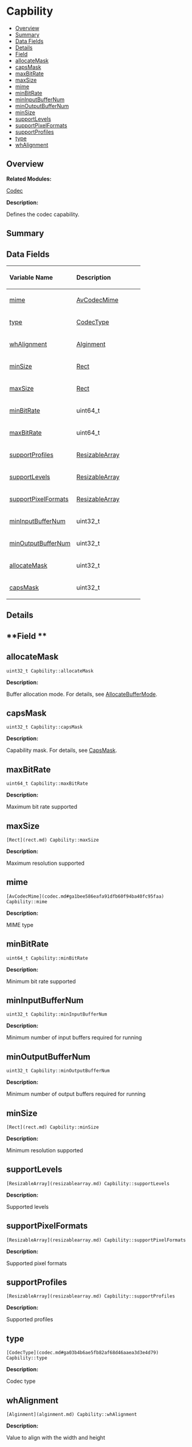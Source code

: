 # Capbility<a name="EN-US_TOPIC_0000001055198124"></a>

-   [Overview](#section749981014165631)
-   [Summary](#section1164889656165631)
-   [Data Fields](#pub-attribs)
-   [Details](#section1024502433165631)
-   [Field](#section483310989165631)
-   [allocateMask](#aed3e8869cfc5842e22d445588c493622)
-   [capsMask](#a8bde7a8bbe0a8acbc134dd51521cfbdf)
-   [maxBitRate](#af0abc05742fc15f22960641bc32b274b)
-   [maxSize](#a1781db5047e1c552a5983b039121ee9f)
-   [mime](#a7828502f8ef57adf7822b65f72f496be)
-   [minBitRate](#aee07db6d7bd5b0d68accea81be6bc4f2)
-   [minInputBufferNum](#a53d07b315a98736d45fc94bae43343eb)
-   [minOutputBufferNum](#ac6ddc30ed893bc43980392027d96b689)
-   [minSize](#a48f8a48ef6ddd6304ce137b11a33cf8c)
-   [supportLevels](#aa1c3910c3552de9ac2c39907f679cbf7)
-   [supportPixelFormats](#a059387b07149edb590b3174510296662)
-   [supportProfiles](#ab20f0a14b1d43e3a694f350e1a069811)
-   [type](#a21fa5ad7f3b8c3a9e625e4a6e26b56b8)
-   [whAlignment](#aeccf15947ba85e01429d350c724be846)

## **Overview**<a name="section749981014165631"></a>

**Related Modules:**

[Codec](codec.md)

**Description:**

Defines the codec capability. 

## **Summary**<a name="section1164889656165631"></a>

## Data Fields<a name="pub-attribs"></a>

<a name="table1181570076165631"></a>
<table><thead align="left"><tr id="row1019223111165631"><th class="cellrowborder" valign="top" width="50%" id="mcps1.1.3.1.1"><p id="p1107480116165631"><a name="p1107480116165631"></a><a name="p1107480116165631"></a>Variable Name</p>
</th>
<th class="cellrowborder" valign="top" width="50%" id="mcps1.1.3.1.2"><p id="p141901428165631"><a name="p141901428165631"></a><a name="p141901428165631"></a>Description</p>
</th>
</tr>
</thead>
<tbody><tr id="row277305335165631"><td class="cellrowborder" valign="top" width="50%" headers="mcps1.1.3.1.1 "><p id="p2091825723165631"><a name="p2091825723165631"></a><a name="p2091825723165631"></a><a href="capbility.md#a7828502f8ef57adf7822b65f72f496be">mime</a></p>
</td>
<td class="cellrowborder" valign="top" width="50%" headers="mcps1.1.3.1.2 "><p id="p618179652165631"><a name="p618179652165631"></a><a name="p618179652165631"></a><a href="codec.md#ga1bee586eafa91dfb60f94ba40fc95faa">AvCodecMime</a> </p>
</td>
</tr>
<tr id="row569516057165631"><td class="cellrowborder" valign="top" width="50%" headers="mcps1.1.3.1.1 "><p id="p688856427165631"><a name="p688856427165631"></a><a name="p688856427165631"></a><a href="capbility.md#a21fa5ad7f3b8c3a9e625e4a6e26b56b8">type</a></p>
</td>
<td class="cellrowborder" valign="top" width="50%" headers="mcps1.1.3.1.2 "><p id="p1463416952165631"><a name="p1463416952165631"></a><a name="p1463416952165631"></a><a href="codec.md#ga03b4b6ae5fb82af68d46aaea3d3e4d79">CodecType</a> </p>
</td>
</tr>
<tr id="row200012176165631"><td class="cellrowborder" valign="top" width="50%" headers="mcps1.1.3.1.1 "><p id="p1970383343165631"><a name="p1970383343165631"></a><a name="p1970383343165631"></a><a href="capbility.md#aeccf15947ba85e01429d350c724be846">whAlignment</a></p>
</td>
<td class="cellrowborder" valign="top" width="50%" headers="mcps1.1.3.1.2 "><p id="p1520534803165631"><a name="p1520534803165631"></a><a name="p1520534803165631"></a><a href="alginment.md">Alginment</a> </p>
</td>
</tr>
<tr id="row1494512233165631"><td class="cellrowborder" valign="top" width="50%" headers="mcps1.1.3.1.1 "><p id="p186646436165631"><a name="p186646436165631"></a><a name="p186646436165631"></a><a href="capbility.md#a48f8a48ef6ddd6304ce137b11a33cf8c">minSize</a></p>
</td>
<td class="cellrowborder" valign="top" width="50%" headers="mcps1.1.3.1.2 "><p id="p1885157231165631"><a name="p1885157231165631"></a><a name="p1885157231165631"></a><a href="rect.md">Rect</a> </p>
</td>
</tr>
<tr id="row574267888165631"><td class="cellrowborder" valign="top" width="50%" headers="mcps1.1.3.1.1 "><p id="p2102458885165631"><a name="p2102458885165631"></a><a name="p2102458885165631"></a><a href="capbility.md#a1781db5047e1c552a5983b039121ee9f">maxSize</a></p>
</td>
<td class="cellrowborder" valign="top" width="50%" headers="mcps1.1.3.1.2 "><p id="p1423007795165631"><a name="p1423007795165631"></a><a name="p1423007795165631"></a><a href="rect.md">Rect</a> </p>
</td>
</tr>
<tr id="row458628774165631"><td class="cellrowborder" valign="top" width="50%" headers="mcps1.1.3.1.1 "><p id="p2088897320165631"><a name="p2088897320165631"></a><a name="p2088897320165631"></a><a href="capbility.md#aee07db6d7bd5b0d68accea81be6bc4f2">minBitRate</a></p>
</td>
<td class="cellrowborder" valign="top" width="50%" headers="mcps1.1.3.1.2 "><p id="p845593669165631"><a name="p845593669165631"></a><a name="p845593669165631"></a>uint64_t </p>
</td>
</tr>
<tr id="row1570555285165631"><td class="cellrowborder" valign="top" width="50%" headers="mcps1.1.3.1.1 "><p id="p220653208165631"><a name="p220653208165631"></a><a name="p220653208165631"></a><a href="capbility.md#af0abc05742fc15f22960641bc32b274b">maxBitRate</a></p>
</td>
<td class="cellrowborder" valign="top" width="50%" headers="mcps1.1.3.1.2 "><p id="p258805433165631"><a name="p258805433165631"></a><a name="p258805433165631"></a>uint64_t </p>
</td>
</tr>
<tr id="row1791441486165631"><td class="cellrowborder" valign="top" width="50%" headers="mcps1.1.3.1.1 "><p id="p293897053165631"><a name="p293897053165631"></a><a name="p293897053165631"></a><a href="capbility.md#ab20f0a14b1d43e3a694f350e1a069811">supportProfiles</a></p>
</td>
<td class="cellrowborder" valign="top" width="50%" headers="mcps1.1.3.1.2 "><p id="p2084931780165631"><a name="p2084931780165631"></a><a name="p2084931780165631"></a><a href="resizablearray.md">ResizableArray</a> </p>
</td>
</tr>
<tr id="row2005792720165631"><td class="cellrowborder" valign="top" width="50%" headers="mcps1.1.3.1.1 "><p id="p2107793875165631"><a name="p2107793875165631"></a><a name="p2107793875165631"></a><a href="capbility.md#aa1c3910c3552de9ac2c39907f679cbf7">supportLevels</a></p>
</td>
<td class="cellrowborder" valign="top" width="50%" headers="mcps1.1.3.1.2 "><p id="p726019739165631"><a name="p726019739165631"></a><a name="p726019739165631"></a><a href="resizablearray.md">ResizableArray</a> </p>
</td>
</tr>
<tr id="row368064617165631"><td class="cellrowborder" valign="top" width="50%" headers="mcps1.1.3.1.1 "><p id="p1836681879165631"><a name="p1836681879165631"></a><a name="p1836681879165631"></a><a href="capbility.md#a059387b07149edb590b3174510296662">supportPixelFormats</a></p>
</td>
<td class="cellrowborder" valign="top" width="50%" headers="mcps1.1.3.1.2 "><p id="p1555785390165631"><a name="p1555785390165631"></a><a name="p1555785390165631"></a><a href="resizablearray.md">ResizableArray</a> </p>
</td>
</tr>
<tr id="row868412876165631"><td class="cellrowborder" valign="top" width="50%" headers="mcps1.1.3.1.1 "><p id="p1237216490165631"><a name="p1237216490165631"></a><a name="p1237216490165631"></a><a href="capbility.md#a53d07b315a98736d45fc94bae43343eb">minInputBufferNum</a></p>
</td>
<td class="cellrowborder" valign="top" width="50%" headers="mcps1.1.3.1.2 "><p id="p2137690056165631"><a name="p2137690056165631"></a><a name="p2137690056165631"></a>uint32_t </p>
</td>
</tr>
<tr id="row447448975165631"><td class="cellrowborder" valign="top" width="50%" headers="mcps1.1.3.1.1 "><p id="p1057414127165631"><a name="p1057414127165631"></a><a name="p1057414127165631"></a><a href="capbility.md#ac6ddc30ed893bc43980392027d96b689">minOutputBufferNum</a></p>
</td>
<td class="cellrowborder" valign="top" width="50%" headers="mcps1.1.3.1.2 "><p id="p1906989529165631"><a name="p1906989529165631"></a><a name="p1906989529165631"></a>uint32_t </p>
</td>
</tr>
<tr id="row1008174104165631"><td class="cellrowborder" valign="top" width="50%" headers="mcps1.1.3.1.1 "><p id="p921142784165631"><a name="p921142784165631"></a><a name="p921142784165631"></a><a href="capbility.md#aed3e8869cfc5842e22d445588c493622">allocateMask</a></p>
</td>
<td class="cellrowborder" valign="top" width="50%" headers="mcps1.1.3.1.2 "><p id="p927653653165631"><a name="p927653653165631"></a><a name="p927653653165631"></a>uint32_t </p>
</td>
</tr>
<tr id="row217565967165631"><td class="cellrowborder" valign="top" width="50%" headers="mcps1.1.3.1.1 "><p id="p1828438518165631"><a name="p1828438518165631"></a><a name="p1828438518165631"></a><a href="capbility.md#a8bde7a8bbe0a8acbc134dd51521cfbdf">capsMask</a></p>
</td>
<td class="cellrowborder" valign="top" width="50%" headers="mcps1.1.3.1.2 "><p id="p1729627116165631"><a name="p1729627116165631"></a><a name="p1729627116165631"></a>uint32_t </p>
</td>
</tr>
</tbody>
</table>

## **Details**<a name="section1024502433165631"></a>

## **Field **<a name="section483310989165631"></a>

## allocateMask<a name="aed3e8869cfc5842e22d445588c493622"></a>

```
uint32_t Capbility::allocateMask
```

 **Description:**

Buffer allocation mode. For details, see  [AllocateBufferMode](codec.md#gaf59a3505491b6f0b5dff5d62372a9679). 

## capsMask<a name="a8bde7a8bbe0a8acbc134dd51521cfbdf"></a>

```
uint32_t Capbility::capsMask
```

 **Description:**

Capability mask. For details, see  [CapsMask](codec.md#ga09af5b0a9d5134ad4d44cbe8cbe7b887). 

## maxBitRate<a name="af0abc05742fc15f22960641bc32b274b"></a>

```
uint64_t Capbility::maxBitRate
```

 **Description:**

Maximum bit rate supported 

## maxSize<a name="a1781db5047e1c552a5983b039121ee9f"></a>

```
[Rect](rect.md) Capbility::maxSize
```

 **Description:**

Maximum resolution supported 

## mime<a name="a7828502f8ef57adf7822b65f72f496be"></a>

```
[AvCodecMime](codec.md#ga1bee586eafa91dfb60f94ba40fc95faa) Capbility::mime
```

 **Description:**

MIME type 

## minBitRate<a name="aee07db6d7bd5b0d68accea81be6bc4f2"></a>

```
uint64_t Capbility::minBitRate
```

 **Description:**

Minimum bit rate supported 

## minInputBufferNum<a name="a53d07b315a98736d45fc94bae43343eb"></a>

```
uint32_t Capbility::minInputBufferNum
```

 **Description:**

Minimum number of input buffers required for running 

## minOutputBufferNum<a name="ac6ddc30ed893bc43980392027d96b689"></a>

```
uint32_t Capbility::minOutputBufferNum
```

 **Description:**

Minimum number of output buffers required for running 

## minSize<a name="a48f8a48ef6ddd6304ce137b11a33cf8c"></a>

```
[Rect](rect.md) Capbility::minSize
```

 **Description:**

Minimum resolution supported 

## supportLevels<a name="aa1c3910c3552de9ac2c39907f679cbf7"></a>

```
[ResizableArray](resizablearray.md) Capbility::supportLevels
```

 **Description:**

Supported levels 

## supportPixelFormats<a name="a059387b07149edb590b3174510296662"></a>

```
[ResizableArray](resizablearray.md) Capbility::supportPixelFormats
```

 **Description:**

Supported pixel formats 

## supportProfiles<a name="ab20f0a14b1d43e3a694f350e1a069811"></a>

```
[ResizableArray](resizablearray.md) Capbility::supportProfiles
```

 **Description:**

Supported profiles 

## type<a name="a21fa5ad7f3b8c3a9e625e4a6e26b56b8"></a>

```
[CodecType](codec.md#ga03b4b6ae5fb82af68d46aaea3d3e4d79) Capbility::type
```

 **Description:**

Codec type 

## whAlignment<a name="aeccf15947ba85e01429d350c724be846"></a>

```
[Alginment](alginment.md) Capbility::whAlignment
```

 **Description:**

Value to align with the width and height 


